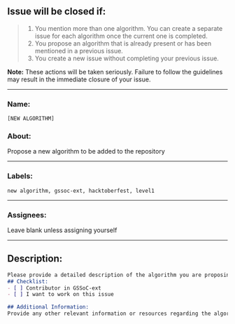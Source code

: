 ## Issue will be closed if:

> 1) You mention more than one algorithm. You can create a separate issue for each algorithm once the current one is completed.  
> 2) You propose an algorithm that is already present or has been mentioned in a previous issue.  
> 3) You create a new issue without completing your previous issue.

**Note:** These actions will be taken seriously. Failure to follow the guidelines may result in the immediate closure of your issue.

---

### Name:  
```[NEW ALGORITHM]```  

### About:  
Propose a new algorithm to be added to the repository

---

### Labels:  
```new algorithm, gssoc-ext, hacktoberfest, level1```

---

### Assignees:  
Leave blank unless assigning yourself

---

## Description:

```markdown
Please provide a detailed description of the algorithm you are proposing.
## Checklist:
- [ ] Contributor in GSSoC-ext
- [ ] I want to work on this issue

## Additional Information:
Provide any other relevant information or resources regarding the algorithm.
